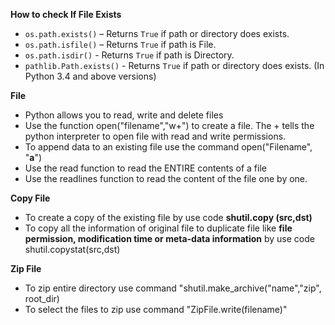**How to check If File Exists**

- `os.path.exists()` – Returns `True` if path or directory does exists.
- `os.path.isfile()` – Returns `True` if path is File.
- `os.path.isdir()` - Returns `True` if path is Directory.
- `pathlib.Path.exists()` - Returns `True` if path or directory does exists. (In Python 3.4 and above versions)

**File**

- Python allows you to read, write and delete files
- Use the function open("filename","w+") to create a file. The + tells the python interpreter to open file with read and write permissions.
- To append data to an existing file use the command open("Filename", "**a**")
- Use the read function to read the ENTIRE contents of a file
- Use the readlines function to read the content of the file one by one.



**Copy File**

- To create a copy of the existing file by use code **shutil.copy (src,dst)**
- To copy all the information of original file to duplicate file like **file permission, modification time or meta-data information** by use code shutil.copystat(src,dst)



**Zip File**

- To zip entire directory use command "shutil.make_archive("name","zip", root_dir)
- To select the files to zip use command "ZipFile.write(filename)"